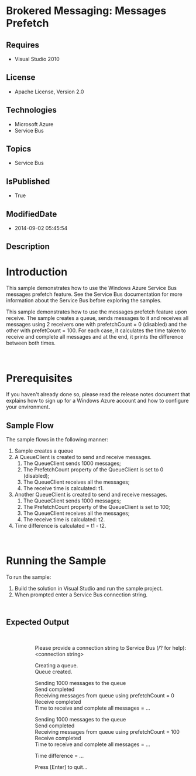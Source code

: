 # Brokered Messaging: Messages Prefetch
## Requires
* Visual Studio 2010
## License
* Apache License, Version 2.0
## Technologies
* Microsoft Azure
* Service Bus
## Topics
* Service Bus
## IsPublished
* True
## ModifiedDate
* 2014-09-02 05:45:54
## Description

<h1>Introduction</h1>
<p>This sample demonstrates how to use the Windows Azure Service Bus messages prefetch feature. See the Service Bus documentation for more information about the Service Bus before exploring the samples.</p>
<p>This sample demonstrates how to use the messages prefetch feature upon receive. The sample creates a queue, sends messages to it and receives all messages using 2 receivers one with prefetchCount = 0 (disabled) and the other with prefetCount = 100. For each
 case, it calculates the time taken to receive and complete all messages and at the end, it prints the difference between both times.</p>
<p>&nbsp;</p>
<h1>Prerequisites</h1>
<p>If you haven't already done so, please read the release notes document that explains how to sign up for a Windows Azure account and how to configure your environment.</p>
<h2>Sample Flow</h2>
<p>The sample flows in the following manner:</p>
<ol>
<li>Sample creates a queue </li><li>A QueueClient is created to send and receive messages.
<ol>
<li>The QueueClient sends 1000 messages; </li><li>The PrefetchCount property of the QueueClient is set to 0<br>
(disabled); </li><li>The QueueClient receives all the messages; </li><li>The receive time is calculated: t1. </li></ol>
</li><li>Another QueueClient is created to send and receive messages.
<ol>
<li>The QueueClient sends 1000 messages; </li><li>The PrefetchCount property of the QueueClient is set to 100; </li><li>The QueueClient receives all the messages; </li><li>The receive time is calculated: t2. </li></ol>
</li><li>Time difference is calculated = t1 - t2. </li></ol>
<p>&nbsp;</p>
<h1>Running the Sample</h1>
<p>To run the sample:</p>
<ol>
<li>Build the solution in Visual Studio and run the sample project. </li><li>When prompted enter a Service Bus connection string. </li></ol>
<h2><br>
<strong>Expected Output</strong></h2>
<p>&nbsp;</p>
<p>&nbsp;&nbsp;&nbsp;&nbsp;&nbsp;&nbsp;&nbsp;&nbsp;&nbsp;&nbsp;&nbsp;&nbsp;&nbsp;&nbsp;&nbsp;&nbsp;&nbsp;&nbsp;&nbsp; Please provide a connection string to Service Bus (/? for help):
<br>
&nbsp;&nbsp;&nbsp;&nbsp;&nbsp;&nbsp;&nbsp;&nbsp;&nbsp;&nbsp;&nbsp;&nbsp;&nbsp;&nbsp;&nbsp;&nbsp;&nbsp;&nbsp;&nbsp; &lt;connection string&gt;</p>
<p>&nbsp;&nbsp;&nbsp;&nbsp;&nbsp;&nbsp;&nbsp;&nbsp;&nbsp;&nbsp;&nbsp;&nbsp;&nbsp;&nbsp;&nbsp;&nbsp;&nbsp;&nbsp;&nbsp; Creating a queue.<br>
&nbsp;&nbsp;&nbsp;&nbsp;&nbsp;&nbsp;&nbsp;&nbsp;&nbsp;&nbsp;&nbsp;&nbsp;&nbsp;&nbsp;&nbsp;&nbsp;&nbsp;&nbsp;&nbsp; Queue created.</p>
<p>&nbsp;&nbsp;&nbsp;&nbsp;&nbsp;&nbsp;&nbsp;&nbsp;&nbsp;&nbsp;&nbsp;&nbsp;&nbsp;&nbsp;&nbsp;&nbsp;&nbsp;&nbsp;&nbsp; Sending 1000 messages to the queue<br>
&nbsp;&nbsp;&nbsp;&nbsp;&nbsp;&nbsp;&nbsp;&nbsp;&nbsp;&nbsp;&nbsp;&nbsp;&nbsp;&nbsp;&nbsp;&nbsp;&nbsp;&nbsp;&nbsp; Send completed<br>
&nbsp;&nbsp;&nbsp;&nbsp;&nbsp;&nbsp;&nbsp;&nbsp;&nbsp;&nbsp;&nbsp;&nbsp;&nbsp;&nbsp;&nbsp;&nbsp;&nbsp;&nbsp;&nbsp; Receiving messages from queue using prefetchCount = 0<br>
&nbsp;&nbsp;&nbsp;&nbsp;&nbsp;&nbsp;&nbsp;&nbsp;&nbsp;&nbsp;&nbsp;&nbsp;&nbsp;&nbsp;&nbsp;&nbsp;&nbsp;&nbsp;&nbsp; Receive completed<br>
&nbsp;&nbsp;&nbsp;&nbsp;&nbsp;&nbsp;&nbsp;&nbsp;&nbsp;&nbsp;&nbsp;&nbsp;&nbsp;&nbsp;&nbsp;&nbsp;&nbsp;&nbsp;&nbsp; Time to receive and complete all messages = ...</p>
<p>&nbsp;&nbsp;&nbsp;&nbsp;&nbsp;&nbsp;&nbsp;&nbsp;&nbsp;&nbsp;&nbsp;&nbsp;&nbsp;&nbsp;&nbsp;&nbsp;&nbsp;&nbsp;&nbsp; Sending 1000 messages to the queue<br>
&nbsp;&nbsp;&nbsp;&nbsp;&nbsp;&nbsp;&nbsp;&nbsp;&nbsp;&nbsp;&nbsp;&nbsp;&nbsp;&nbsp;&nbsp;&nbsp;&nbsp;&nbsp;&nbsp; Send completed<br>
&nbsp;&nbsp;&nbsp;&nbsp;&nbsp;&nbsp;&nbsp;&nbsp;&nbsp;&nbsp;&nbsp;&nbsp;&nbsp;&nbsp;&nbsp;&nbsp;&nbsp;&nbsp;&nbsp; Receiving messages from queue using prefetchCount = 100<br>
&nbsp;&nbsp;&nbsp;&nbsp;&nbsp;&nbsp;&nbsp;&nbsp;&nbsp;&nbsp;&nbsp;&nbsp;&nbsp;&nbsp;&nbsp;&nbsp;&nbsp;&nbsp;&nbsp; Receive completed<br>
&nbsp;&nbsp;&nbsp;&nbsp;&nbsp;&nbsp;&nbsp;&nbsp;&nbsp;&nbsp;&nbsp;&nbsp;&nbsp;&nbsp;&nbsp;&nbsp;&nbsp;&nbsp;&nbsp; Time to receive and complete all messages = ...</p>
<p>&nbsp;&nbsp;&nbsp;&nbsp;&nbsp;&nbsp;&nbsp;&nbsp;&nbsp;&nbsp;&nbsp;&nbsp;&nbsp;&nbsp;&nbsp;&nbsp;&nbsp;&nbsp;&nbsp; Time difference = ...</p>
<p>&nbsp;&nbsp;&nbsp;&nbsp;&nbsp;&nbsp;&nbsp;&nbsp;&nbsp;&nbsp;&nbsp;&nbsp;&nbsp;&nbsp;&nbsp;&nbsp;&nbsp;&nbsp;&nbsp; Press [Enter] to quit...</p>
